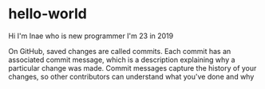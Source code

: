 # hello-world

Hi I'm Inae who is new programmer
I'm 23 in 2019

On GitHub, saved changes are called commits. Each commit has an associated commit message,
which is a description explaining why a particular change was made. Commit messages capture
the history of your changes, so other contributors can understand what you've done and why
